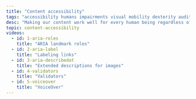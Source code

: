 ```yaml
---
title: "Content accessibility"
tags: "accessibility humans impairments visual mobility dexterity auditory cognitive color blindness memory deafness transcript captions wai aria landmark roles skip links focus styles tools total validator screen readers VoiceOver braille"
desc: "Making our content work well for every human being regardless of their abilities."
topic: content-accessibility
videos:
  - id: 1-aria-roles
    title: "ARIA landmark roles"
  - id: 2-aria-label
    title: "Labeling links"
  - id: 3-aria-describedat
    title: "Extended descriptions for images"
  - id: 4-validators
    title: "Validators"
  - id: 5-voiceover
    title: "VoiceOver"
---
```

